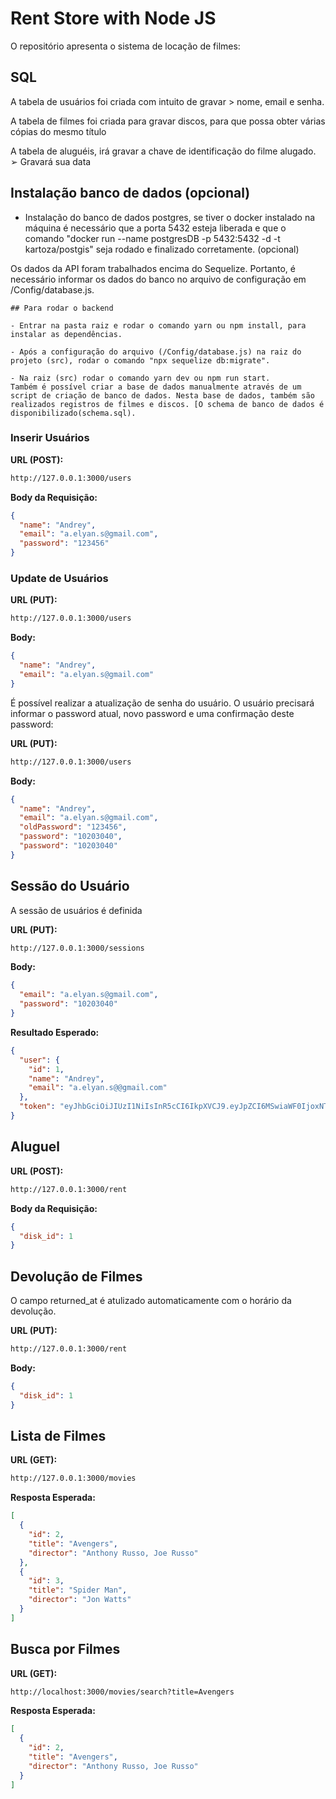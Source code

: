 ﻿# Rent Store with Node JS

O repositório apresenta o sistema de locação de filmes:


## SQL

A tabela de usuários foi criada com intuito de gravar > nome, email e senha. 

A tabela de filmes foi criada para gravar discos, para que possa obter várias cópias do mesmo título

A tabela de aluguéis, irá gravar a chave de identificação do filme alugado.
➢ Gravará sua data



## Instalação banco de dados (opcional)

- Instalação do banco de dados postgres, se tiver o docker instalado na máquina é necessário que
  a porta 5432 esteja liberada e que o comando "docker run --name postgresDB -p 5432:5432 -d -t kartoza/postgis"
  seja rodado e finalizado corretamente. (opcional)

Os dados da API foram trabalhados encima do Sequelize. 
Portanto, é necessário informar os dados do banco no arquivo de configuração em  /Config/database.js.

```
## Para rodar o backend

- Entrar na pasta raiz e rodar o comando yarn ou npm install, para instalar as dependências.

- Após a configuração do arquivo (/Config/database.js) na raiz do projeto (src), rodar o comando "npx sequelize db:migrate".

- Na raiz (src) rodar o comando yarn dev ou npm run start.
Também é possível criar a base de dados manualmente através de um script de criação de banco de dados. Nesta base de dados, também são realizados registros de filmes e discos. [O schema de banco de dados é disponibilizado(schema.sql).
```

### Inserir Usuários

**URL (POST):**

```bash
http://127.0.0.1:3000/users
```

**Body da Requisição:**

```json
{
  "name": "Andrey",
  "email": "a.elyan.s@gmail.com",
  "password": "123456"
}
```

### Update de Usuários


**URL (PUT):**

```bash
http://127.0.0.1:3000/users
```

**Body:**

```json
{
  "name": "Andrey",
  "email": "a.elyan.s@gmail.com"
}
```

É possível realizar a atualização de senha do usuário. 
O usuário precisará informar o password atual, novo password e uma confirmação deste password:

**URL (PUT):**

```bash
http://127.0.0.1:3000/users
```

**Body:**

```json
{
  "name": "Andrey",
  "email": "a.elyan.s@gmail.com",
  "oldPassword": "123456",
  "password": "10203040",
  "password": "10203040"
}
```

## Sessão do Usuário

A sessão de usuários é definida

**URL (PUT):**

```bash
http://127.0.0.1:3000/sessions
```

**Body:**

```json
{
  "email": "a.elyan.s@gmail.com",
  "password": "10203040"
}
```

**Resultado Esperado:**

```json
{
  "user": {
    "id": 1,
    "name": "Andrey",
    "email": "a.elyan.s@@gmail.com"
  },
  "token": "eyJhbGciOiJIUzI1NiIsInR5cCI6IkpXVCJ9.eyJpZCI6MSwiaWF0IjoxNTYyMjU3ODE2LCJleHAiOjE1NjI4NjI2MTZ9.uVTk8oMxQ5tdnG5RG87a7Kawgi0rhyxBcgxcyZQQ8T8"
}
```

## Aluguel

**URL (POST):**

```bash
http://127.0.0.1:3000/rent
```

**Body da Requisição:**

```json
{
  "disk_id": 1
}
```

## Devolução de Filmes

O campo returned_at é atulizado automaticamente com o horário da devolução.

**URL (PUT):**

```bash
http://127.0.0.1:3000/rent
```

**Body:**

```json
{
  "disk_id": 1
}
```

## Lista de Filmes

**URL (GET):**

```bash
http://127.0.0.1:3000/movies
```

**Resposta Esperada:**

```json
[
  {
    "id": 2,
    "title": "Avengers",
    "director": "Anthony Russo, Joe Russo"
  },
  {
    "id": 3,
    "title": "Spider Man",
    "director": "Jon Watts"
  }
]
```

## Busca por Filmes

**URL (GET):**

```bash
http://localhost:3000/movies/search?title=Avengers
```

**Resposta Esperada:**

```json
[
  {
    "id": 2,
    "title": "Avengers",
    "director": "Anthony Russo, Joe Russo"
  }
]
```

